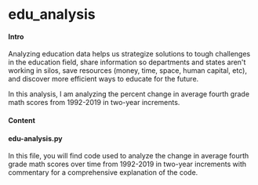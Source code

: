 # edu_analysis

#### Intro 

Analyzing education data helps us strategize solutions to tough challenges in the education field, share information so departments and states aren't working in silos, save resources (money, time, space, human capital, etc), and discover more efficient ways to educate for the future.

In this analysis, I am analyzing the percent change in average fourth grade math scores from 1992-2019 in two-year increments. 

#### Content

#### edu-analysis.py

In this file, you will find code used to analyze the change in average fourth grade math scores over time from 1992-2019 in two-year increments with commentary for a comprehensive explanation of the code.
